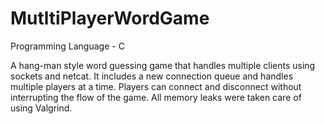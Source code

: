 # MutltiPlayerWordGame

Programming Language - C <br>

A hang-man style word guessing game that handles multiple clients using sockets and netcat. It includes a new connection queue and handles multiple players at a time. Players can connect and disconnect without interrupting the flow of the game. All memory leaks were taken care of using  Valgrind.
